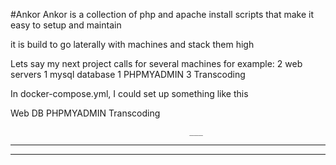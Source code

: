 #Ankor
Ankor is a collection of php and apache install scripts that make it easy to setup and maintain

it is build to go laterally with machines  and stack them high

Lets say my next project calls for several machines
for example:
2 web servers
1 mysql database
1 PHPMYADMIN
3 Transcoding

In docker-compose.yml, I could set up something like this

Web        DB           PHPMYADMIN      Transcoding

                                            ___
___                                         ___
___       ___              ___              ___

